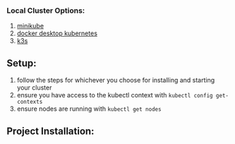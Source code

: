 ### Local Cluster Options:

1) [minikube](https://kubernetes.io/docs/setup/learning-environment/minikube/)
2) [docker desktop kubernetes](https://www.docker.com/products/kubernetes)
3) [k3s](https://k3s.io/)

## Setup:
1) follow the steps for whichever you choose for installing and starting your cluster
2) ensure you have access to the kubectl context with `kubectl config get-contexts` 
3) ensure nodes are running with `kubectl get nodes`

## Project Installation:
